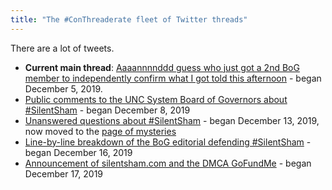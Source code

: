 ```yaml
---
title: "The #ConThreaderate fleet of Twitter threads"
---
```


There are a lot of tweets.

 * **Current main thread**: [Aaaannnnddd guess who just got a 2nd BoG member to independently confirm what I got told this afternoon](https://twitter.com/greg_doucette/status/1202796677293379584) - began December 5, 2019.
 * [Public comments to the UNC System Board of Governors about #SilentSham](https://twitter.com/greg_doucette/status/1203711927396032517) - began December 8, 2019
 * [Unanswered questions about #SilentSham](https://twitter.com/greg_doucette/status/1205535682044801026) - began December 13, 2019, now moved to the [page of mysteries](/mysteries/)
 * [Line-by-line breakdown of the BoG editorial defending #SilentSham](https://twitter.com/greg_doucette/status/1206603541797855234) - began December 16, 2019
 * [Announcement of silentsham.com and the DMCA GoFundMe](https://twitter.com/greg_doucette/status/1207155773203202048) - began December 17, 2019
